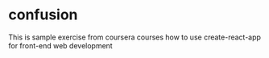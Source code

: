 # confusion
This is sample exercise from coursera courses how to use create-react-app  for  front-end web development 
